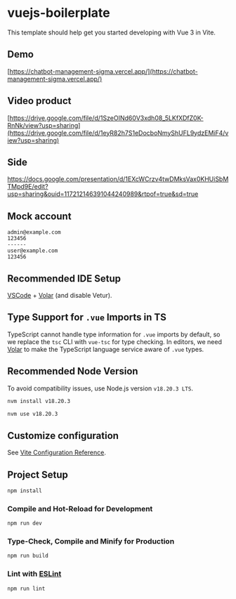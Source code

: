 # vuejs-boilerplate

This template should help get you started developing with Vue 3 in Vite.

## Demo

[https://chatbot-management-sigma.vercel.app/](https://chatbot-management-sigma.vercel.app/)

## Video product
[https://drive.google.com/file/d/1SzeOINd60V3xdh08_5LKfXDfZ0K-RnNk/view?usp=sharing](https://drive.google.com/file/d/1eyR82h7S1eDocboNmyShUFL9ydzEMiF4/view?usp=sharing)

## Side
https://docs.google.com/presentation/d/1EXcWCrzv4twDMksVax0KHUiSbMTMpd9E/edit?usp=sharing&ouid=117212146391044240989&rtpof=true&sd=true

## Mock account

```
admin@example.com
123456
------
user@example.com
123456
```

## Recommended IDE Setup

[VSCode](https://code.visualstudio.com/) + [Volar](https://marketplace.visualstudio.com/items?itemName=Vue.volar) (and disable Vetur).

## Type Support for `.vue` Imports in TS

TypeScript cannot handle type information for `.vue` imports by default, so we replace the `tsc` CLI with `vue-tsc` for type checking. In editors, we need [Volar](https://marketplace.visualstudio.com/items?itemName=Vue.volar) to make the TypeScript language service aware of `.vue` types.

## Recommended Node Version

To avoid compatibility issues, use Node.js version `v18.20.3 LTS`.

```sh
nvm install v18.20.3

nvm use v18.20.3
```

## Customize configuration

See [Vite Configuration Reference](https://vitejs.dev/config/).

## Project Setup

```sh
npm install
```

### Compile and Hot-Reload for Development

```sh
npm run dev
```

### Type-Check, Compile and Minify for Production

```sh
npm run build
```

### Lint with [ESLint](https://eslint.org/)

```sh
npm run lint
```
